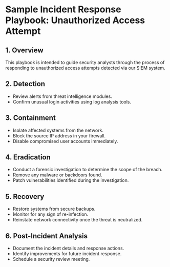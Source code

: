 # Sample Incident Response Playbook: Unauthorized Access Attempt

## 1. Overview
This playbook is intended to guide security analysts through the process of responding to unauthorized access attempts detected via our SIEM system.

## 2. Detection
- Review alerts from threat intelligence modules.
- Confirm unusual login activities using log analysis tools.

## 3. Containment
- Isolate affected systems from the network.
- Block the source IP address in your firewall.
- Disable compromised user accounts immediately.

## 4. Eradication
- Conduct a forensic investigation to determine the scope of the breach.
- Remove any malware or backdoors found.
- Patch vulnerabilities identified during the investigation.

## 5. Recovery
- Restore systems from secure backups.
- Monitor for any sign of re-infection.
- Reinstate network connectivity once the threat is neutralized.

## 6. Post-Incident Analysis
- Document the incident details and response actions.
- Identify improvements for future incident response.
- Schedule a security review meeting.
